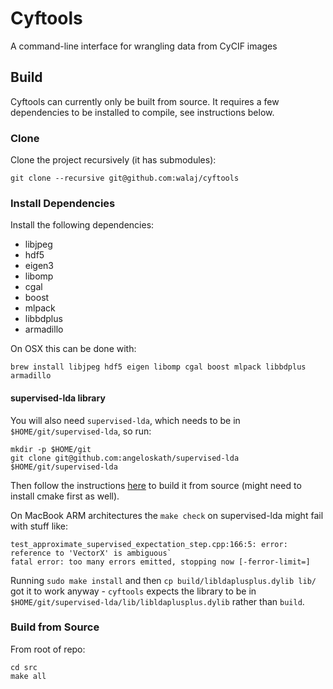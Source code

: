 # Cyftools
A command-line interface for wrangling data from CyCIF images

## Build
Cyftools can currently only be built from source. It requires a few dependencies to be installed to compile, see instructions below.

### Clone
Clone the project recursively (it has submodules):

```
git clone --recursive git@github.com:walaj/cyftools
```

### Install Dependencies
Install the following dependencies:

- libjpeg
- hdf5
- eigen3
- libomp
- cgal
- boost
- mlpack
- libbdplus
- armadillo

On OSX this can be done with:

```
brew install libjpeg hdf5 eigen libomp cgal boost mlpack libbdplus armadillo
```

#### supervised-lda library
You will also need `supervised-lda`, which needs to be in `$HOME/git/supervised-lda`, so run:

```
mkdir -p $HOME/git
git clone git@github.com:angeloskath/supervised-lda $HOME/git/supervised-lda
```

Then follow the instructions [here](https://github.com/angeloskath/supervised-lda/blob/master/CMakeLists.txt) to build it from source (might need to install cmake first as well).

On MacBook ARM architectures the `make check` on supervised-lda might fail with stuff like:

```
test_approximate_supervised_expectation_step.cpp:166:5: error: reference to 'VectorX' is ambiguous`
fatal error: too many errors emitted, stopping now [-ferror-limit=]
```

Running `sudo make install` and then `cp build/libldaplusplus.dylib lib/` got it to work anyway - `cyftools` expects the library to be in `$HOME/git/supervised-lda/lib/libldaplusplus.dylib` rather than `build`.

### Build from Source
From root of repo:
```
cd src
make all
```
